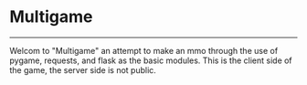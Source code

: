 # Multigame #
---
Welcom to "Multigame" an attempt to make an mmo through the use of pygame, requests, and flask as the basic modules.  This is the client side of the game, the server side is not public.
